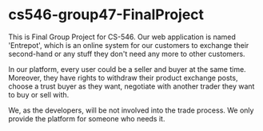 # cs546-group47-FinalProject

This is Final Group Project for CS-546.
Our web application is named 'Entrepot', which is an online system for our customers to exchange their second-hand or any stuff they don't need any more to other customers.

In our platform, every user could be a seller and buyer at the same time. Moreover, they have rights to withdraw their product exchange posts, choose a trust buyer as they want, negotiate with another trader they want to buy or sell with.

We, as the developers, will be not involved into the trade process. We only provide the platform for someone who needs it.
